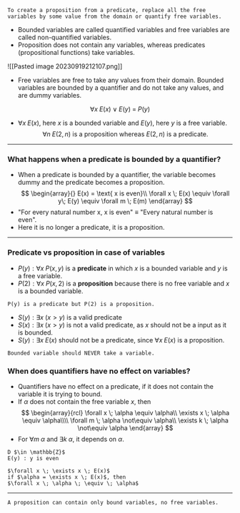 ```ad-abstract
To create a proposition from a predicate, replace all the free variables by some value from the domain or quantify free variables. 
```

- Bounded variables are called quantified variables and free variables are called non-quantified variables.
- Proposition does not contain any variables, whereas predicates (propositional functions) take variables.

![[Pasted image 20230919212107.png]]

- Free variables are free to take any values from their domain. Bounded variables are bounded by a quantifier and do not take any values, and are dummy variables.

$$
\forall x \; E(x) \; \lor \; E(y) \; = \; P(y)
$$
- $\forall x \; E(x)$, here $x$ is a bounded variable and $E(y)$, here $y$ is a free variable.
$$
\forall n \; E(2, n) \text{ is a proposition whereas }
E(2, n) \text{ is a predicate.}
$$

---
### What happens when a predicate is bounded by a quantifier?
- When a predicate is bounded by a quantifier, the variable becomes dummy and the predicate becomes a proposition.
$$
\begin{array}{}
E(x) = \text{ x is even}\\
\forall x \; E(x) \equiv \forall y\; E(y) \equiv \forall m \; E(m)
\end{array}
$$
- "For every natural number x, x is even" $\equiv$ "Every natural number is even".
- Here it is no longer a predicate, it is a proposition.

---
### Predicate vs proposition in case of variables

- $P(y) : \forall x \; P(x, y)$ is a **predicate** in which $x$ is a bounded variable and $y$ is a free variable.
- $P(2) : \forall x \; P(x, 2)$ is a **proposition** because there is no free variable and $x$ is a bounded variable.

```ad-note
P(y) is a predicate but P(2) is a proposition.
```

- $S(y) : \exists x \; (x \gt y)$ is a valid predicate
- $S(x) : \exists x \; (x \gt y)$ is not a valid predicate, as $x$ should not be a input as it is bounded.
- $S(y) : \exists x \; E(x)$ should not be a predicate, since $\forall x\; E(x)$ is a proposition.

```ad-important
Bounded variable should NEVER take a variable.
```

### When does quantifiers have no effect on variables?
- Quantifiers have no effect on a predicate, if it does not contain the variable it is trying to bound.
- If $\alpha$ does not contain the free variable $x$, then
$$
\begin{array}{rcl}
\forall x \; \alpha \equiv \alpha\\
\exists x \; \alpha \equiv \alpha\\\\
\forall m \; \alpha \not\equiv \alpha\\
\exists k \; \alpha \not\equiv \alpha
\end{array}
$$
- For $\forall m \; \alpha \text{ and } \exists k \; \alpha$, it depends on $\alpha$.

```ad-example
D $\in \mathbb{Z}$
E(y) : y is even

$\forall x \; \exists x \; E(x)$
if $\alpha = \exists x \; E(x)$, then
$\forall x \; \alpha \; \equiv \; \alpha$
```

---

```ad-summary
A proposition can contain only bound variables, no free variables.
```
